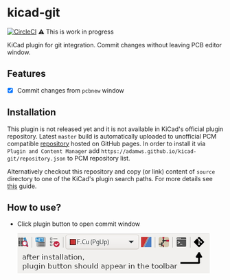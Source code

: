 # kicad-git

[![CircleCI](https://circleci.com/gh/adamws/kicad-git.svg?style=shield)](https://circleci.com/gh/adamws/kicad-git/tree/master)
:warning: This is work in progress

KiCad plugin for git integration. Commit changes without leaving PCB editor window.

## Features

- [x] Commit changes from `pcbnew` window

## Installation

This plugin is not released yet and it is not available in KiCad's official plugin repository.
Latest `master` build is automatically uploaded to unofficial PCM compatible
[repository](https://adamws.github.io/kicad-git/) hosted on GitHub pages.
In order to install it via `Plugin and Content Manager` add `https://adamws.github.io/kicad-git/repository.json`
to PCM repository list.

Alternatively checkout this repository and copy (or link) content of `source` directory
to one of the KiCad's plugin search paths.
For more details see [this](https://dev-docs.kicad.org/en/apis-and-binding/pcbnew/) guide.

## How to use?

- Click plugin button to open commit window

  ![toolbar-image](resources/toolbar.png)
